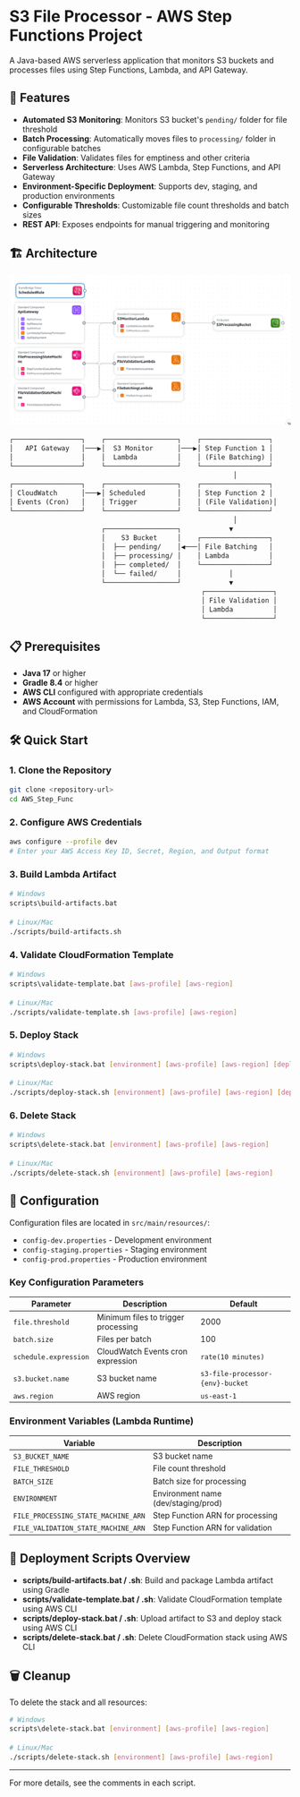 # S3 File Processor - AWS Step Functions Project

A Java-based AWS serverless application that monitors S3 buckets and processes files using Step Functions, Lambda, and API Gateway.

## 🚀 Features

- **Automated S3 Monitoring**: Monitors S3 bucket's `pending/` folder for file threshold
- **Batch Processing**: Automatically moves files to `processing/` folder in configurable batches
- **File Validation**: Validates files for emptiness and other criteria
- **Serverless Architecture**: Uses AWS Lambda, Step Functions, and API Gateway
- **Environment-Specific Deployment**: Supports dev, staging, and production environments
- **Configurable Thresholds**: Customizable file count thresholds and batch sizes
- **REST API**: Exposes endpoints for manual triggering and monitoring

## 🏗️ Architecture
![alt text](image.png)
```
┌─────────────────┐    ┌──────────────────┐    ┌─────────────────┐
│   API Gateway   │───▶│  S3 Monitor      │───▶│ Step Function 1 │
│                 │    │  Lambda          │    │ (File Batching) │
└─────────────────┘    └──────────────────┘    └─────────────────┘
                                                        │
┌─────────────────┐    ┌──────────────────┐    ┌─────────────────┐
│ CloudWatch      │───▶│ Scheduled        │    │ Step Function 2 │
│ Events (Cron)   │    │ Trigger          │    │ (File Validation)│
└─────────────────┘    └──────────────────┘    └─────────────────┘
                                                        │
                       ┌──────────────────┐            ▼
                       │    S3 Bucket     │    ┌─────────────────┐
                       │  ├── pending/    │◀───│ File Batching   │
                       │  ├── processing/ │    │ Lambda          │
                       │  ├── completed/  │    └─────────────────┘
                       │  └── failed/     │            │
                       └──────────────────┘            ▼
                                                ┌─────────────────┐
                                                │ File Validation │
                                                │ Lambda          │
                                                └─────────────────┘
```

## 📋 Prerequisites

- **Java 17** or higher
- **Gradle 8.4** or higher
- **AWS CLI** configured with appropriate credentials
- **AWS Account** with permissions for Lambda, S3, Step Functions, IAM, and CloudFormation

## 🛠️ Quick Start

### 1. Clone the Repository

```bash
git clone <repository-url>
cd AWS_Step_Func
```

### 2. Configure AWS Credentials

```bash
aws configure --profile dev
# Enter your AWS Access Key ID, Secret, Region, and Output format
```

### 3. Build Lambda Artifact

```bash
# Windows
scripts\build-artifacts.bat

# Linux/Mac
./scripts/build-artifacts.sh
```

### 4. Validate CloudFormation Template

```bash
# Windows
scripts\validate-template.bat [aws-profile] [aws-region]

# Linux/Mac
./scripts/validate-template.sh [aws-profile] [aws-region]
```

### 5. Deploy Stack

```bash
# Windows
scripts\deploy-stack.bat [environment] [aws-profile] [aws-region] [deploy-bucket]

# Linux/Mac
./scripts/deploy-stack.sh [environment] [aws-profile] [aws-region] [deploy-bucket]
```

### 6. Delete Stack

```bash
# Windows
scripts\delete-stack.bat [environment] [aws-profile] [aws-region]

# Linux/Mac
./scripts/delete-stack.sh [environment] [aws-profile] [aws-region]
```

## 🔧 Configuration

Configuration files are located in `src/main/resources/`:

- `config-dev.properties` - Development environment
- `config-staging.properties` - Staging environment  
- `config-prod.properties` - Production environment

### Key Configuration Parameters

| Parameter | Description | Default |
|-----------|-------------|---------|
| `file.threshold` | Minimum files to trigger processing | 2000 |
| `batch.size` | Files per batch | 100 |
| `schedule.expression` | CloudWatch Events cron expression | `rate(10 minutes)` |
| `s3.bucket.name` | S3 bucket name | `s3-file-processor-{env}-bucket` |
| `aws.region` | AWS region | `us-east-1` |

### Environment Variables (Lambda Runtime)

| Variable | Description |
|----------|-------------|
| `S3_BUCKET_NAME` | S3 bucket name |
| `FILE_THRESHOLD` | File count threshold |
| `BATCH_SIZE` | Batch size for processing |
| `ENVIRONMENT` | Environment name (dev/staging/prod) |
| `FILE_PROCESSING_STATE_MACHINE_ARN` | Step Function ARN for processing |
| `FILE_VALIDATION_STATE_MACHINE_ARN` | Step Function ARN for validation |

## 🚀 Deployment Scripts Overview

- **scripts/build-artifacts.bat / .sh**: Build and package Lambda artifact using Gradle
- **scripts/validate-template.bat / .sh**: Validate CloudFormation template using AWS CLI
- **scripts/deploy-stack.bat / .sh**: Upload artifact to S3 and deploy stack using AWS CLI
- **scripts/delete-stack.bat / .sh**: Delete CloudFormation stack using AWS CLI

## 🗑️ Cleanup

To delete the stack and all resources:

```bash
# Windows
scripts\delete-stack.bat [environment] [aws-profile] [aws-region]

# Linux/Mac
./scripts/delete-stack.sh [environment] [aws-profile] [aws-region]
```

---

For more details, see the comments in each script.
